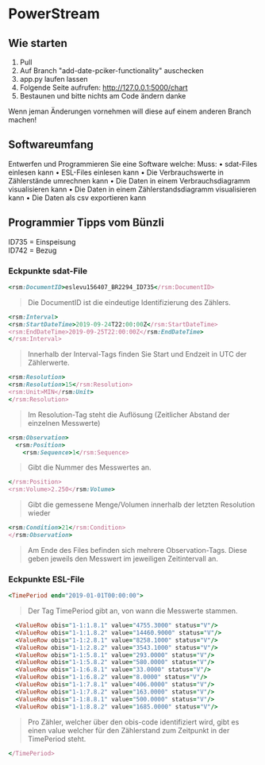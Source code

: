 # PowerStream


## Wie starten
1. Pull
2. Auf Branch "add-date-pciker-functionality" auschecken
3. app.py laufen lassen
4. Folgende Seite aufrufen: http://127.0.0.1:5000/chart
5. Bestaunen und bitte nichts am Code ändern danke

Wenn jeman Änderungen vornehmen will diese auf einem anderen Branch machen!

## Softwareumfang
Entwerfen und Programmieren Sie eine Software welche:
Muss:
• sdat-Files einlesen kann
• ESL-Files einlesen kann
• Die Verbrauchswerte in Zählerstände umrechnen kann
• Die Daten in einem Verbrauchsdiagramm visualisieren kann
• Die Daten in einem Zählerstandsdiagramm visualisieren kann
• Die Daten als csv exportieren kann

## Programmier Tipps vom Bünzli
ID735 = Einspeisung
<br>
ID742 = Bezug



### Eckpunkte sdat-File
```ruby
<rsm:DocumentID>eslevu156407_BR2294_ID735</rsm:DocumentID>
```
> Die DocumentID ist die eindeutige Identifizierung des Zählers.
```ruby
<rsm:Interval>
<rsm:StartDateTime>2019-09-24T22:00:00Z</rsm:StartDateTime>
<rsm:EndDateTime>2019-09-25T22:00:00Z</rsm:EndDateTime>
</rsm:Interval>
```
> Innerhalb der Interval-Tags finden Sie Start und Endzeit in UTC der Zählerwerte.
```ruby
<rsm:Resolution>
<rsm:Resolution>15</rsm:Resolution>
<rsm:Unit>MIN</rsm:Unit>
</rsm:Resolution>
```
> Im Resolution-Tag steht die Auflösung (Zeitlicher Abstand der einzelnen Messwerte)
```ruby
<rsm:Observation>
  <rsm:Position>
    <rsm:Sequence>1</rsm:Sequence>
```
> Gibt die Nummer des Messwertes an.
```ruby
</rsm:Position>
<rsm:Volume>2.250</rsm:Volume>
```
> Gibt die gemessene Menge/Volumen innerhalb der letzten Resolution wieder
```ruby
<rsm:Condition>21</rsm:Condition>
</rsm:Observation>
```
> Am Ende des Files befinden sich mehrere Observation-Tags. Diese geben jeweils den Messwert im jeweiligen Zeitintervall an.



### Eckpunkte ESL-File

```ruby
<TimePeriod end="2019-01-01T00:00:00">
```
> Der Tag TimePeriod gibt an, von wann die Messwerte stammen.
```ruby
  <ValueRow obis="1-1:1.8.1" value="4755.3000" status="V"/>
  <ValueRow obis="1-1:1.8.2" value="14460.9000" status="V"/>
  <ValueRow obis="1-1:2.8.1" value="8258.1000" status="V"/>
  <ValueRow obis="1-1:2.8.2" value="3543.1000" status="V"/>
  <ValueRow obis="1-1:5.8.1" value="293.0000" status="V"/>
  <ValueRow obis="1-1:5.8.2" value="580.0000" status="V"/>
  <ValueRow obis="1-1:6.8.1" value="33.0000" status="V"/>
  <ValueRow obis="1-1:6.8.2" value="8.0000" status="V"/>
  <ValueRow obis="1-1:7.8.1" value="406.0000" status="V"/>
  <ValueRow obis="1-1:7.8.2" value="163.0000" status="V"/>
  <ValueRow obis="1-1:8.8.1" value="500.0000" status="V"/>
  <ValueRow obis="1-1:8.8.2" value="1685.0000" status="V"/>
```
> Pro Zähler, welcher über den obis-code identifiziert wird, gibt es einen value welcher für den Zählerstand zum Zeitpunkt in der TimePeriod steht.
```ruby
</TimePeriod>
```
















